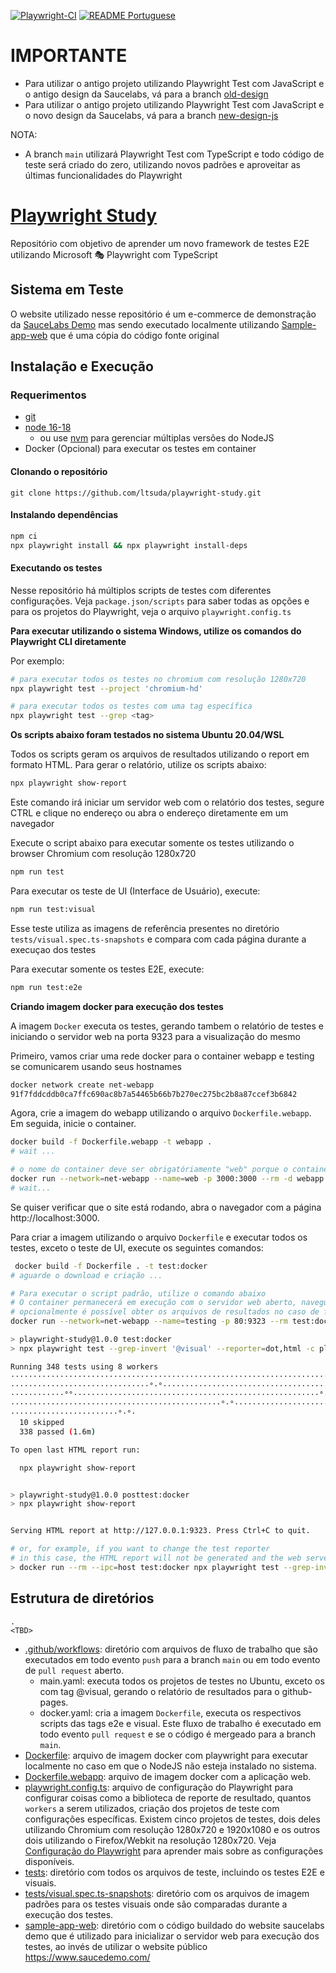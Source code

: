[![Playwright-CI](https://github.com/ltsuda/playwright-study/actions/workflows/main.yml/badge.svg)](https://github.com/ltsuda/playwright-study/actions/workflows/main.yml) [![README Portuguese](https://img.shields.io/badge/README-Portuguese-blue)](https://github.com/ltsuda/playwright-study/blob/main/README-ptbr.md)

# IMPORTANTE

- Para utilizar o antigo projeto utilizando Playwright Test com JavaScript e o antigo design da Saucelabs, vá para a branch [old-design](https://github.com/ltsuda/playwright-study/tree/old-design)
- Para utilizar o antigo projeto utilizando Playwright Test com JavaScript e o novo design da Saucelabs, vá para a branch [new-design-js](https://github.com/ltsuda/playwright-study/tree/new-design-js)

NOTA:

- A branch `main` utilizará Playwright Test com TypeScript e todo código de teste será criado do zero, utilizando novos padrões e aproveitar as últimas funcionalidades do Playwright

# [Playwright Study](https://playwright.dev/)

Repositório com objetivo de aprender um novo framework de testes E2E utilizando Microsoft 🎭 Playwright com TypeScript

## Sistema em Teste

O website utilizado nesse repositório é um e-commerce de demonstração da [SauceLabs Demo](https://www.saucedemo.com/) mas sendo executado localmente utilizando [Sample-app-web](https://github.com/ltsuda/sample-app-web) que é uma cópia do código fonte original

## Instalação e Execução

### Requerimentos

- [git](https://git-scm.com/downloads)
- [node 16-18](https://nodejs.org/en/)
  - ou use [nvm](https://github.com/nvm-sh/nvm) para gerenciar múltiplas versões do NodeJS
- Docker (Opcional) para executar os testes em container

#### Clonando o repositório

```text
git clone https://github.com/ltsuda/playwright-study.git
```

#### Instalando dependências

```bash
npm ci
npx playwright install && npx playwright install-deps
```

#### Executando os testes

Nesse repositório há múltiplos scripts de testes com diferentes configurações. Veja `package.json/scripts` para saber todas as opções e para os projetos do Playwright, veja o arquivo `playwright.config.ts`

**Para executar utilizando o sistema Windows, utilize os comandos do Playwright CLI diretamente**

Por exemplo:

```bash
# para executar todos os testes no chromium com resolução 1280x720
npx playwright test --project 'chromium-hd'

# para executar todos os testes com uma tag específica
npx playwright test --grep <tag>
```

**Os scripts abaixo foram testados no sistema Ubuntu 20.04/WSL**

Todos os scripts geram os arquivos de resultados utilizando o report em formato HTML. Para gerar o relatório, utilize os scripts abaixo:

```bash
npx playwright show-report
```

Este comando irá iniciar um servidor web com o relatório dos testes, segure CTRL e clique no endereço ou abra o endereço diretamente em um navegador

Execute o script abaixo para executar somente os testes utilizando o browser Chromium com resolução 1280x720

```bash
npm run test
```

Para executar os teste de UI (Interface de Usuário), execute:

```bash
npm run test:visual
```

Esse teste utiliza as imagens de referência presentes no diretório `tests/visual.spec.ts-snapshots` e compara com cada página durante a execuçao dos testes

Para executar somente os testes E2E, execute:

```bash
npm run test:e2e
```

**Criando imagem docker para execução dos testes**

A imagem `Docker` executa os testes, gerando tambem o relatório de testes e iniciando o servidor web na porta 9323 para a visualização do mesmo

Primeiro, vamos criar uma rede docker para o container webapp e testing se comunicarem usando seus hostnames

```bash
docker network create net-webapp
91f7fddcddb0ca7ffc690ac8b7a54465b66b7b270ec275bc2b8a87ccef3b6842
```

Agora, crie a imagem do webapp utilizando o arquivo `Dockerfile.webapp`. Em seguida, inicie o container.

```bash
docker build -f Dockerfile.webapp -t webapp .
# wait ...

# o nome do container deve ser obrigatóriamente "web" porque o container de testes utiliza esse nome para acessar a aplcação web
docker run --network=net-webapp --name=web -p 3000:3000 --rm -d webapp
# wait...
```

Se quiser verificar que o site está rodando, abra o navegador com a página http://localhost:3000.

Para criar a imagem utilizando o arquivo `Dockerfile` e executar todos os testes, exceto o teste de UI, execute os seguintes comandos:

```bash
 docker build -f Dockerfile . -t test:docker
# aguarde o download e criação ...

# Para executar o script padrão, utilize o comando abaixo
# O container permanecerá em execução com o servidor web aberto, navegue para o endereço http://localhost para visualizar o relatório dos testes e pressione CTRL+C para desligar o servidor e remover o container
# opcionalmente é possível obter os arquivos de resultados no caso de falhas em alguns testes, basta montar um volume local interligado ao container utilizando o parametro "-v /fullpath:/tester"
docker run --network=net-webapp --name=testing -p 80:9323 --rm test:docker

> playwright-study@1.0.0 test:docker
> npx playwright test --grep-invert '@visual' --reporter=dot,html -c playwright.config-docker.ts ||:

Running 348 tests using 8 workers
················································································
·······························°·°··············································
············°°·······················································°·°········
···············································°·°······························
························°·°·
  10 skipped
  338 passed (1.6m)

To open last HTML report run:

  npx playwright show-report


> playwright-study@1.0.0 posttest:docker
> npx playwright show-report


Serving HTML report at http://127.0.0.1:9323. Press Ctrl+C to quit.

# or, for example, if you want to change the test reporter
# in this case, the HTML report will not be generated and the web server will not run
> docker run --rm --ipc=host test:docker npx playwright test --grep-invert '@visual' --project 'chromium-hd' --reporter=list
```

## Estrutura de diretórios

```text
.
<TBD>
```

- [.github/workflows](https://github.com/ltsuda/playwright-study/tree/main/.github/workflows): diretório com arquivos de fluxo de trabalho que são executados em todo evento `push` para a branch `main` ou em todo evento de `pull request` aberto.
  - main.yaml: executa todos os projetos de testes no Ubuntu, exceto os com tag @visual, gerando o relatório de resultados para o github-pages.
  - docker.yaml: cria a imagem `Dockerfile`, executa os respectivos scripts das tags e2e e visual. Este fluxo de trabalho é executado em todo evento `pull request` e se o código é mergeado para a branch `main`.
- [Dockerfile](https://github.com/ltsuda/playwright-study/blob/main/Dockerfile): arquivo de imagem docker com playwright para executar localmente no caso em que o NodeJS não esteja instalado no sistema.
- [Dockerfile.webapp](https://github.com/ltsuda/playwright-study/blob/main/Dockerfile.webapp): arquivo de imagem docker com a aplicação web.
- [playwright.config.ts](https://github.com/ltsuda/playwright-study/blob/main/playwright.config.ts): arquivo de configuração do Playwright para configurar coisas como a biblioteca de reporte de resultado, quantos `workers` a serem utilizados, criação dos projetos de teste com configurações específicas. Existem cinco projetos de testes, dois deles utilizando Chromium com resolução 1280x720 e 1920x1080 e os outros dois utilizando o Firefox/Webkit na resolução 1280x720. Veja [Configuração do Playwright](https://playwright.dev/docs/test-configuration) para aprender mais sobre as configurações disponíveis.
- [tests](https://github.com/ltsuda/playwright-study/tree/main/tests): diretório com todos os arquivos de teste, incluindo os testes E2E e visuais.
- [tests/visual.spec.ts-snapshots](https://github.com/ltsuda/playwright-study/tree/main/tests/visual.spec.ts-snapshots): diretório com os arquivos de imagem padrões para os testes visuais onde são comparadas durante a execução dos testes.
- [sample-app-web](https://github.com/ltsuda/playwright-study/tree/main/sample-app-web): diretório com o código buildado do website saucelabs demo que é utilizado para inicializar o servidor web para execução dos testes, ao invés de utilizar o website público https://www.saucedemo.com/
